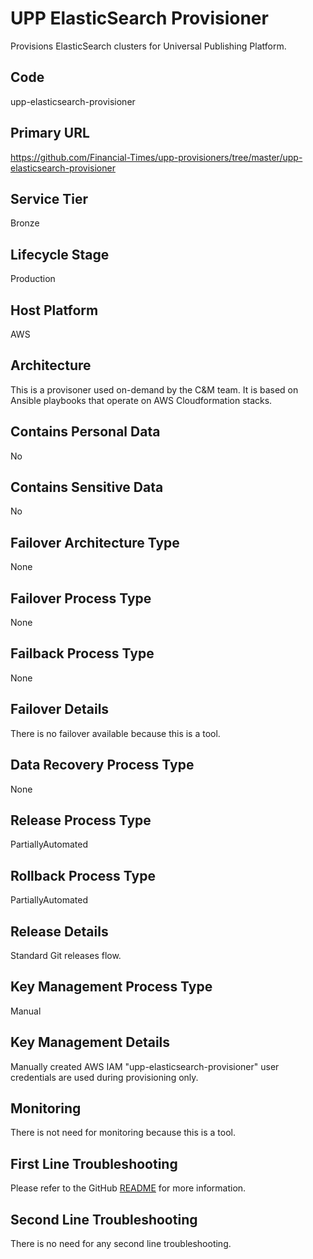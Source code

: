 <!--
    Written in the format prescribed by https://github.com/Financial-Times/runbook.md.
    Any future edits should abide by this format.
-->
# UPP ElasticSearch Provisioner

Provisions ElasticSearch clusters for Universal Publishing Platform.

## Code

upp-elasticsearch-provisioner

## Primary URL

https://github.com/Financial-Times/upp-provisioners/tree/master/upp-elasticsearch-provisioner

## Service Tier

Bronze

## Lifecycle Stage

Production

## Host Platform

AWS

## Architecture

This is a provisoner used on-demand by the C&M team. It is based on Ansible playbooks that operate on AWS Cloudformation stacks.

## Contains Personal Data

No

## Contains Sensitive Data

No

<!-- Placeholder - remove HTML comment markers to activate
## Can Download Personal Data
Choose Yes or No

...or delete this placeholder if not applicable to this system
-->

<!-- Placeholder - remove HTML comment markers to activate
## Can Contact Individuals
Choose Yes or No

...or delete this placeholder if not applicable to this system
-->

## Failover Architecture Type

None

## Failover Process Type

None

## Failback Process Type

None

## Failover Details

There is no failover available because this is a tool.

## Data Recovery Process Type

None

<!-- Placeholder - remove HTML comment markers to activate
## Data Recovery Details
Enter descriptive text satisfying the following:
The actions required to restore the data for this system. Either provide a set of numbered steps or a link to a detailed process that operations can follow.

...or delete this placeholder if not applicable to this system
-->

## Release Process Type

PartiallyAutomated

## Rollback Process Type

PartiallyAutomated

## Release Details

Standard Git releases flow.

<!-- Placeholder - remove HTML comment markers to activate
## Heroku Pipeline Name
Enter descriptive text satisfying the following:
This is the name of the Heroku pipeline for this system. If you don't have a pipeline, this is the name of the app in Heroku. A pipeline is a group of Heroku apps that share the same codebase where each app in a pipeline represents the different stages in a continuous delivery workflow, i.e. staging, production.

...or delete this placeholder if not applicable to this system
-->

## Key Management Process Type

Manual

## Key Management Details

Manually created AWS IAM "upp-elasticsearch-provisioner" user credentials are used during provisioning only.

## Monitoring

There is not need for monitoring because this is a tool.

## First Line Troubleshooting

Please refer to the GitHub [README](https://github.com/Financial-Times/upp-provisioners/blob/master/upp-elasticsearch-provisioner/README.md) for more information.

## Second Line Troubleshooting

There is no need for any second line troubleshooting.